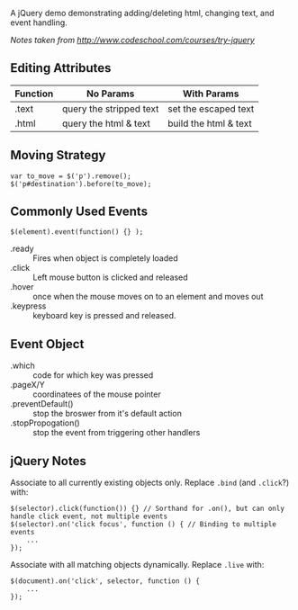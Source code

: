 A jQuery demo demonstrating adding/deleting html, changing text, and event handling. 

_Notes taken from http://www.codeschool.com/courses/try-jquery_

## Editing Attributes

| Function | No Params | With Params |
|----------|-----------|-------------|
|.text		 | query the stripped text | set the escaped text |
|.html		 | query the html & text   | build the html & text |

## Moving Strategy

	var to_move = $('p').remove();
	$('p#destination').before(to_move);
	
## Commonly Used Events

	$(element).event(function() {} );
	
<dl>
	<dt>.ready</dt><dd>Fires when object is completely loaded</dd>
	<dt>.click</dt><dd>Left mouse button is clicked and released</dd>
	<dt>.hover</dt><dd>once when the mouse moves on to an element and moves out</dd>
	<dt>.keypress</dt><dd>keyboard key is pressed and released.</dd>
</dl>
			
## Event Object

<dl>
	<dt>.which</dt><dd>code for which key was pressed</dd>
	<dt>.pageX/Y</dt><dd>coordinatees of the mouse pointer</dd>
	<dt>.preventDefault()</td><dd>stop the broswer from it's default action</dd>
	<dt>.stopPropogation()</dt><dd>stop the event from triggering other handlers</dd>
</dl>

## jQuery Notes

Associate to all currently existing objects only. Replace `.bind` (and `.click`?) with: 

	$(selector).click(function()) {} // Sorthand for .on(), but can only handle click event, not multiple events
	$(selector).on('click focus', function () { // Binding to multiple events
  		...
	});

Associate with all matching objects dynamically. Replace `.live` with:

	$(document).on('click', selector, function () {
  		...
	});